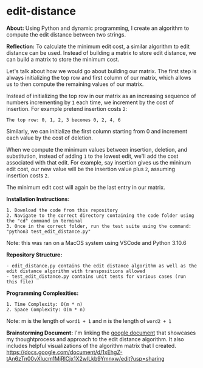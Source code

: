# edit-distance
**About:**
Using Python and dynamic programming, I create an algorithm to compute the edit distance between two strings.

**Reflection:**
To calculate the minimum edit cost, a similar algorithm to edit distance can be used. Instead of building a matrix to store edit distance, we can build a matrix to store the minimum cost. 

Let's talk about how we would go about building our matrix. The first step is always initializing the top row and first column of our matrix, which allows us to then compute the remaining values of our matrix.

Instead of initializing the top row in our matrix as an increasing sequence of numbers incrementing by `1` each time, we increment by the cost of insertion. 
For example pretend insertion costs `2`: 
```
The top row: 0, 1, 2, 3 becomes 0, 2, 4, 6
```
Similarly, we can initialize the first column starting from 0 and increment each value by the cost of deletion. 

When we compute the minimum values between insertion, deletion, and substitution, instead of adding `1` to the lowest edit, we'll add the cost associated with that edit. For example, say insertion gives us the mininum edit cost, our new value will be the insertion value plus `2`, assuming insertion costs `2`. 

The minimum edit cost will again be the last entry in our matrix. 

**Installation Instructions:**
```
1. Download the code from this repository 
2. Navigate to the correct directory containing the code folder using the "cd" command in terminal
3. Once in the correct folder, run the test suite using the command: "python3 test_edit_distance.py"
```
Note: this was ran on a MacOS system using VSCode and Python 3.10.6

**Repository Structure:**
```
- edit_distance.py contains the edit distance algorithm as well as the edit distance algorithm with transpositions allowed
- test_edit_distance.py contains unit tests for various cases (run this file)
```

**Programming Complexities:**
```
1. Time Complexity: O(m * n)
2. Space Complexity: O(m * n) 
```
Note: m is the length of `word1 + 1` and n is the length of `word2 + 1`

**Brainstorming Document:**
I'm linking the [google document](https://docs.google.com/document/d/1xEhgZ-tAn6zTn00vXlucm1MjRlCjx1X2wlLkb9Ymnxw/edit?usp=sharing) that showcases my thoughtprocess and approach to the edit distance algorithm. It also includes helpful visualizations of the algorithm matrix that I created. 
https://docs.google.com/document/d/1xEhgZ-tAn6zTn00vXlucm1MjRlCjx1X2wlLkb9Ymnxw/edit?usp=sharing

